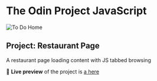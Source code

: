 # The Odin Project JavaScript

![To Do Home](./src/images/mountain-background.png)

## Project: Restaurant Page

A restaurant page loading content with JS tabbed browsing

🔗 **Live preview** of the project is [a here](https://ouegy.github.io/restaurant-page/)
